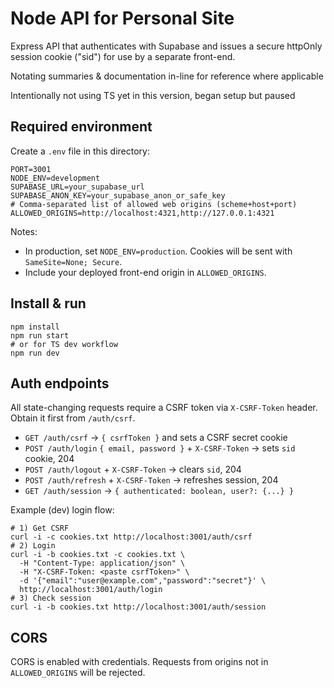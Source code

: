 # Node API for Personal Site

Express API that authenticates with Supabase and issues a secure httpOnly session cookie ("sid") for use by a separate front-end.

Notating summaries & documentation in-line for reference where applicable

Intentionally not using TS yet in this version, began setup but paused

## Required environment

Create a `.env` file in this directory:

```
PORT=3001
NODE_ENV=development
SUPABASE_URL=your_supabase_url
SUPABASE_ANON_KEY=your_supabase_anon_or_safe_key
# Comma-separated list of allowed web origins (scheme+host+port)
ALLOWED_ORIGINS=http://localhost:4321,http://127.0.0.1:4321
```

Notes:
- In production, set `NODE_ENV=production`. Cookies will be sent with `SameSite=None; Secure`.
- Include your deployed front-end origin in `ALLOWED_ORIGINS`.

## Install & run

```
npm install
npm run start
# or for TS dev workflow
npm run dev
```

## Auth endpoints

All state-changing requests require a CSRF token via `X-CSRF-Token` header. Obtain it first from `/auth/csrf`.

- `GET /auth/csrf` → `{ csrfToken }` and sets a CSRF secret cookie
- `POST /auth/login` `{ email, password }` + `X-CSRF-Token` → sets `sid` cookie, 204
- `POST /auth/logout` + `X-CSRF-Token` → clears `sid`, 204
- `POST /auth/refresh` + `X-CSRF-Token` → refreshes session, 204
- `GET /auth/session` → `{ authenticated: boolean, user?: {...} }`

Example (dev) login flow:

```
# 1) Get CSRF
curl -i -c cookies.txt http://localhost:3001/auth/csrf
# 2) Login
curl -i -b cookies.txt -c cookies.txt \
  -H "Content-Type: application/json" \
  -H "X-CSRF-Token: <paste csrfToken>" \
  -d '{"email":"user@example.com","password":"secret"}' \
  http://localhost:3001/auth/login
# 3) Check session
curl -i -b cookies.txt http://localhost:3001/auth/session
```

## CORS

CORS is enabled with credentials. Requests from origins not in `ALLOWED_ORIGINS` will be rejected.


